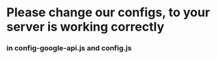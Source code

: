 # Please change our configs, to your server is working correctly

### in config-google-api.js and config.js